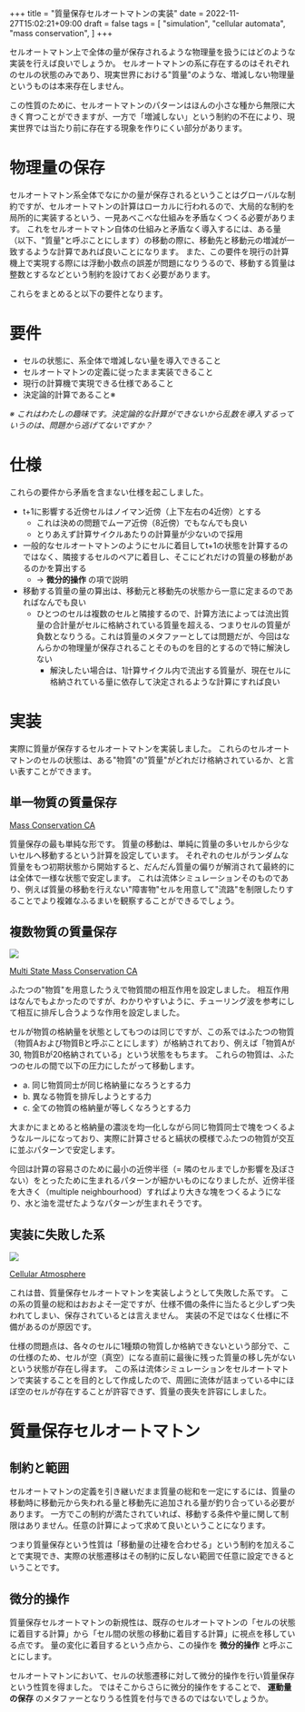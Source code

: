 +++
title = "質量保存セルオートマトンの実装"
date = 2022-11-27T15:02:21+09:00
draft = false
tags = [
    "simulation",
    "cellular automata",
    "mass conservation",
]
+++

セルオートマトン上で全体の量が保存されるような物理量を扱うにはどのような実装を行えば良いでしょうか。
セルオートマトンの系に存在するのはそれぞれのセルの状態のみであり、現実世界における"質量"のような、増減しない物理量というものは本来存在しません。

この性質のために、セルオートマトンのパターンはほんの小さな種から無限に大きく育つことができますが、一方で「増減しない」という制約の不在により、現実世界では当たり前に存在する現象を作りにくい部分があります。

# 物理量の保存
セルオートマトン系全体でなにかの量が保存されるということはグローバルな制約ですが、セルオートマトンの計算はローカルに行われるので、大局的な制約を局所的に実装するという、一見あべこべな仕組みを矛盾なくつくる必要があります。
これをセルオートマトン自体の仕組みと矛盾なく導入するには、ある量（以下、"質量"と呼ぶことにします）の移動の際に、移動先と移動元の増減が一致するような計算であれば良いことになります。
また、この要件を現行の計算機上で実現する際には浮動小数点の誤差が問題になりうるので、移動する質量は整数とするなどという制約を設けておく必要があります。

これらをまとめると以下の要件となります。

# 要件
- セルの状態に、系全体で増減しない量を導入できること
- セルオートマトンの定義に従ったまま実装できること
- 現行の計算機で実現できる仕様であること
- 決定論的計算であること※
 
*※ これはわたしの趣味です。決定論的な計算ができないから乱数を導入するっていうのは、問題から逃げてないですか？*

# 仕様
これらの要件から矛盾を含まない仕様を起こしました。

- t+1に影響する近傍セルはノイマン近傍（上下左右の4近傍）とする
  - これは決めの問題でムーア近傍（8近傍）でもなんでも良い
  - とりあえず計算サイクルあたりの計算量が少ないので採用
- 一般的なセルオートマトンのようにセルに着目してt+1の状態を計算するのではなく、隣接するセルのペアに着目し、そこにどれだけの質量の移動があるのかを算出する
  - → **微分的操作** の項で説明
- 移動する質量の量の算出は、移動元と移動先の状態から一意に定まるのであればなんでも良い
  - ひとつのセルは複数のセルと隣接するので、計算方法によっては流出質量の合計量がセルに格納されている質量を超える、つまりセルの質量が負数となりうる。これは質量のメタファーとしては問題だが、今回はなんらかの物理量が保存されることそのものを目的とするので特に解決しない
    - 解決したい場合は、1計算サイクル内で流出する質量が、現在セルに格納されている量に依存して決定されるような計算にすれば良い

# 実装
実際に質量が保存するセルオートマトンを実装しました。
これらのセルオートマトンのセルの状態は、ある"物質"の"質量"がどれだけ格納されているか、と言い表すことができます。

## 単一物質の質量保存
[Mass Conservation CA](https://mitsuyoshi-yamazaki.github.io/ALifeLab/pages/mass_conservation.html)

質量保存の最も単純な形です。
質量の移動は、単純に質量の多いセルから少ないセルへ移動するという計算を設定しています。
それぞれのセルがランダムな質量をもつ初期状態から開始すると、だんだん質量の偏りが解消されて最終的には全体で一様な状態で安定します。
これは流体シミュレーションそのものであり、例えば質量の移動を行えない"障害物"セルを用意して"流路"を制限したりすることでより複雑なふるまいを観察することができるでしょう。

## 複数物質の質量保存
![](/images/mass_conservation_ca_001.png)

[Multi State Mass Conservation CA](https://mitsuyoshi-yamazaki.github.io/ALifeLab/pages/mass_conservation_multi_state.html?debug=1&cell_size=24&world_size=40)

ふたつの"物質"を用意したうえで物質間の相互作用を設定しました。
相互作用はなんでもよかったのですが、わかりやすいように、チューリング波を参考にして相互に排斥し合うような作用を設定しました。

セルが物質の格納量を状態としてもつのは同じですが、この系ではふたつの物質（物質Aおよび物質Bと呼ぶことにします）が格納されており、例えば「物質Aが30, 物質Bが20格納されている」という状態をもちます。
これらの物質は、ふたつのセルの間で以下の圧力にしたがって移動します。

- a. 同じ物質同士が同じ格納量になろうとする力
- b. 異なる物質を排斥しようとする力
- c. 全ての物質の格納量が等しくなろうとする力

大まかにまとめると格納量の濃淡を均一化しながら同じ物質同士で塊をつくるようなルールになっており、実際に計算させると縞状の模様でふたつの物質が交互に並ぶパターンで安定します。

今回は計算の容易さのために最小の近傍半径（= 隣のセルまでしか影響を及ぼさない）をとったために生まれるパターンが細かいものになりましたが、近傍半径を大きく（multiple neighbourhood）すればより大きな塊をつくるようになり、水と油を混ぜたようなパターンが生まれそうです。

## 実装に失敗した系
![](/images/mass_conservation_ca_002.png)

[Cellular Atmosphere](https://mitsuyoshi-yamazaki.github.io/ALifeGameJam2019/pages/cellular_atmosphere.html?debug=1&size=10&spring=0&speed=10)

これは昔、質量保存セルオートマトンを実装しようとして失敗した系です。
この系の質量の総和はおおよそ一定ですが、仕様不備の条件に当たると少しずつ失われてしまい、保存されているとは言えません。
実装の不足ではなく仕様に不備があるのが原因です。

仕様の問題点は、各々のセルに1種類の物質しか格納できないという部分で、この仕様のため、セルが空（真空）になる直前に最後に残った質量の移し先がないという状態が存在し得ます。
この系は流体シミュレーションをセルオートマトンで実装することを目的として作成したので、周囲に流体が詰まっている中にほぼ空のセルが存在することが許容できず、質量の喪失を許容にしました。


# 質量保存セルオートマトン
## 制約と範囲
セルオートマトンの定義を引き継いだまま質量の総和を一定にするには、質量の移動時に移動元から失われる量と移動先に追加される量が釣り合っている必要があります。
一方でこの制約が満たされていれば、移動する条件や量に関して制限はありません。任意の計算によって求めて良いということになります。

つまり質量保存という性質は「移動量の辻褄を合わせる」という制約を加えることで実現でき、実際の状態遷移はその制約に反しない範囲で任意に設定できるということです。

## 微分的操作
質量保存セルオートマトンの新規性は、既存のセルオートマトンの「セルの状態に着目する計算」から「セル間の状態の移動に着目する計算」に視点を移している点です。
量の変化に着目するという点から、この操作を **微分的操作** と呼ぶことにします。

セルオートマトンにおいて、セルの状態遷移に対して微分的操作を行い質量保存という性質を得ました。
ではそこからさらに微分的操作をすることで、 **運動量の保存** のメタファーとなりうる性質を付与できるのではないでしょうか。

